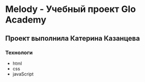 # Melody - Учебный проект Glo Academy
## Проект выполнила Катерина Казанцева
### Технологи
- html
- css
- javaScript

